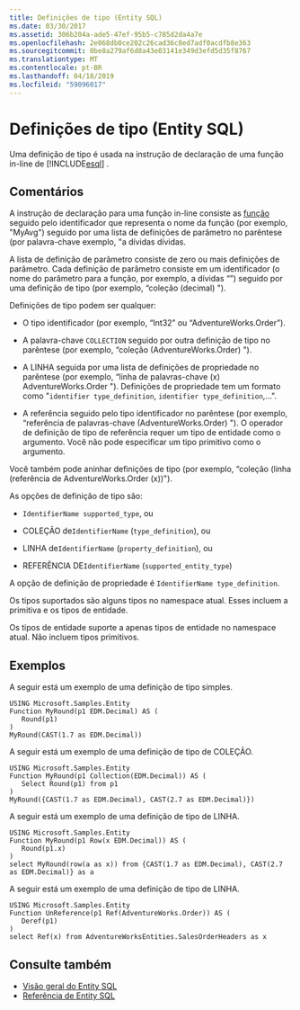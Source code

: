 ```yaml
---
title: Definições de tipo (Entity SQL)
ms.date: 03/30/2017
ms.assetid: 306b204a-ade5-47ef-95b5-c785d2da4a7e
ms.openlocfilehash: 2e068db0ce202c26cad36c8ed7adf0acdfb8e363
ms.sourcegitcommit: 0be8a279af6d8a43e03141e349d3efd5d35f8767
ms.translationtype: MT
ms.contentlocale: pt-BR
ms.lasthandoff: 04/18/2019
ms.locfileid: "59096017"
---
```

# <a name="type-definitions-entity-sql"></a>Definições de tipo (Entity SQL)
Uma definição de tipo é usada na instrução de declaração de uma função in-line de [!INCLUDE[esql](../../../../../../includes/esql-md.md)] .  
  
## <a name="remarks"></a>Comentários  
 A instrução de declaração para uma função in-line consiste as [função](../../../../../../docs/framework/data/adonet/ef/language-reference/function-entity-sql.md) seguido pelo identificador que representa o nome da função (por exemplo, "MyAvg") seguido por uma lista de definições de parâmetro no parêntese (por palavra-chave exemplo, "a dívidas dívidas.  
  
 A lista de definição de parâmetro consiste de zero ou mais definições de parâmetro. Cada definição de parâmetro consiste em um identificador (o nome do parâmetro para a função, por exemplo, a dívidas “”) seguido por uma definição de tipo (por exemplo, “coleção (decimal) ").  
  
 Definições de tipo podem ser qualquer:  
  
-   O tipo identificador (por exemplo, “Int32” ou “AdventureWorks.Order”).  
  
-   A palavra-chave `COLLECTION` seguido por outra definição de tipo no parêntese (por exemplo, “coleção (AdventureWorks.Order) ").  
  
-   A LINHA seguida por uma lista de definições de propriedade no parêntese (por exemplo, “linha de palavras-chave (x) AdventureWorks.Order "). Definições de propriedade tem um formato como "`identifier type_definition`, `identifier type_definition`,...".  
  
-   A referência seguido pelo tipo identificador no parêntese (por exemplo, “referência de palavras-chave (AdventureWorks.Order) "). O operador de definição de tipo de referência requer um tipo de entidade como o argumento. Você não pode especificar um tipo primitivo como o argumento.  
  
 Você também pode aninhar definições de tipo (por exemplo, “coleção (linha (referência de AdventureWorks.Order (x))").  
  
 As opções de definição de tipo são:  
  
-   `IdentifierName supported_type`, ou  
  
-   COLEÇÃO de`IdentifierName` (`type_definition`), ou  
  
-   LINHA de`IdentifierName` (`property_definition`), ou  
  
-   REFERÊNCIA DE`IdentifierName` (`supported_entity_type`)  
  
 A opção de definição de propriedade é `IdentifierName type_definition`.  
  
 Os tipos suportados são alguns tipos no namespace atual. Esses incluem a primitiva e os tipos de entidade.  
  
 Os tipos de entidade suporte a apenas tipos de entidade no namespace atual. Não incluem tipos primitivos.  
  
## <a name="examples"></a>Exemplos  
 A seguir está um exemplo de uma definição de tipo simples.  
  
```  
USING Microsoft.Samples.Entity  
Function MyRound(p1 EDM.Decimal) AS (  
   Round(p1)  
)  
MyRound(CAST(1.7 as EDM.Decimal))  
```  
  
 A seguir está um exemplo de uma definição de tipo de COLEÇÃO.  
  
```  
USING Microsoft.Samples.Entity  
Function MyRound(p1 Collection(EDM.Decimal)) AS (  
   Select Round(p1) from p1  
)  
MyRound({CAST(1.7 as EDM.Decimal), CAST(2.7 as EDM.Decimal)})  
```  
  
 A seguir está um exemplo de uma definição de tipo de LINHA.  
  
```  
USING Microsoft.Samples.Entity  
Function MyRound(p1 Row(x EDM.Decimal)) AS (  
   Round(p1.x)  
)  
select MyRound(row(a as x)) from {CAST(1.7 as EDM.Decimal), CAST(2.7 as EDM.Decimal)} as a  
```  
  
 A seguir está um exemplo de uma definição de tipo de LINHA.  
  
```  
USING Microsoft.Samples.Entity  
Function UnReference(p1 Ref(AdventureWorks.Order)) AS (  
   Deref(p1)  
)  
select Ref(x) from AdventureWorksEntities.SalesOrderHeaders as x  
```  
  
## <a name="see-also"></a>Consulte também

- [Visão geral do Entity SQL](../../../../../../docs/framework/data/adonet/ef/language-reference/entity-sql-overview.md)
- [Referência de Entity SQL](../../../../../../docs/framework/data/adonet/ef/language-reference/entity-sql-reference.md)
